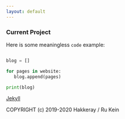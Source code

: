```yaml
---
layout: default
---
```






### Current Project

Here is some meaningless `code` example:

```python

blog = []

for pages in website:
   blog.append(pages)

print(blog)   

```



[Jekyll](https://jekyllrb.com/)

COPYRIGHT (c) 2019-2020 Hakkeray / Ru Kein
